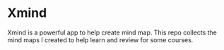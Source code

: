 # Xmind
Xmind is a powerful app to help create mind map. This repo collects the mind maps I created to help learn and review for some courses.
